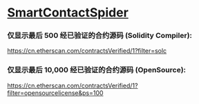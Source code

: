 # [SmartContactSpider](https://github.com/EthanOK/SmartContactSpider)

### 仅显示最后 500 经已验证的合约源码 (Solidity Compiler):

https://cn.etherscan.com/contractsVerified/1?filter=solc

### 仅显示最后 10,000 经已验证的合约源码 (OpenSource):

https://cn.etherscan.com/contractsVerified/1?filter=opensourcelicense&ps=100
